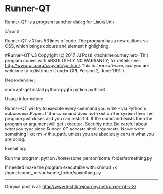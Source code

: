 # Runner-QT
Runner-QT is a program launcher dialog for Linux/Unix.

![run3](https://user-images.githubusercontent.com/29865797/29373412-d973584c-82b6-11e7-8cd0-da8f58903d4a.jpg)

Runner-QT v.3 has 53 lines of code. The program has a new outlook via CSS, which brings colours  and element highlighting. 

#Runner-QT v.3 Copyright (c) 2017 JJ Posti <techtimejourney.net>
This program comes with ABSOLUTELY NO WARRANTY;
for details see: http://www.gnu.org/copyleft/gpl.html.
This is free software, and you are welcome to redistribute it under GPL Version 2, June 1991″)

Dependencies:

sudo apt-get install python-pyqt5 python python3

Usage information:

Runner-QT will try to execute every command you write – via Python´s subprocess.Popen. If the command does not exist on the system then the program just closes and you can restart it. If the command exists then the program or argument will get executed. Security note. Be careful about what you type since Runner-QT accepts shell arguments. Never write something like: rm -r this_path, unless you are absolutely certain what you are doing.

Executing:

Run the program: python /home/some_person/some_folder/something.py

If needed make the program executable with: chmod +x /home/some_person/some_folder/something.py

__________________________
Original post is at:
http://www.techtimejourney.net/runner-qt-v-3/
